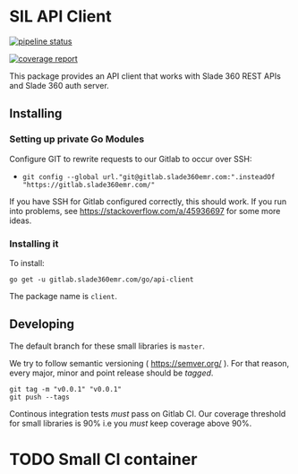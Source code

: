 # SIL API Client

[![pipeline status](https://gitlab.slade360emr.com/go/api-client/badges/master/pipeline.svg)](https://gitlab.slade360emr.com/go/api-client/-/commits/master)

[![coverage report](https://gitlab.slade360emr.com/go/api-client/badges/master/coverage.svg)](https://gitlab.slade360emr.com/go/api-client/-/commits/master)

This package provides an API client that works with Slade 360 REST APIs and
Slade 360 auth server.

## Installing

### Setting up private Go Modules

Configure GIT to rewrite requests to our Gitlab to occur over SSH:

- `git config --global url."git@gitlab.slade360emr.com:".insteadOf "https://gitlab.slade360emr.com/"`

If you have SSH for Gitlab configured correctly, this should work. If you run
into problems, see https://stackoverflow.com/a/45936697 for some more ideas.

### Installing it

To install:

```
go get -u gitlab.slade360emr.com/go/api-client
```

The package name is `client`.

## Developing

The default branch for these small libraries is `master`. 

We try to follow semantic versioning ( https://semver.org/ ). For that reason,
every major, minor and point release should be _tagged_.

```
git tag -m "v0.0.1" "v0.0.1"
git push --tags
```

Continous integration tests *must* pass on Gitlab CI. Our coverage threshold
for small libraries is 90% i.e you *must* keep coverage above 90%.

# TODO Small CI container
